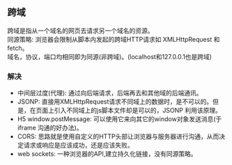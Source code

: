 ## 跨域
跨域是指从一个域名的网页去请求另一个域名的资源。  
同源策略: 浏览器会限制从脚本内发起的跨域HTTP请求如 XMLHttpRequest 和 fetch。   
域名，协议，端口均相同即为同源(非跨域)。(localhost和127.0.0.1也是跨域)  
### 解决
* 中间层过度(代理): 通过向后端请求，后端再去和其他域的后端通讯。
* JSONP: 直接用XMLHttpRequest请求不同域上的数据时，是不可以的。但是，在页面上引入不同域上的js脚本文件却是可以的，JSONP 利用该原理。  
* H5 window.postMessage: 可以使用它来向其它的window对象发送消息(于 iframe 沟通的好办法)。
* CORS: 思路就是使用自定义的HTTP头部让浏览器与服务器进行沟通，从而决定请求或响应是应该成功，还是应该失败。
* web sockets: 一种浏览器的API,建立持久化链接，没有同源策略。